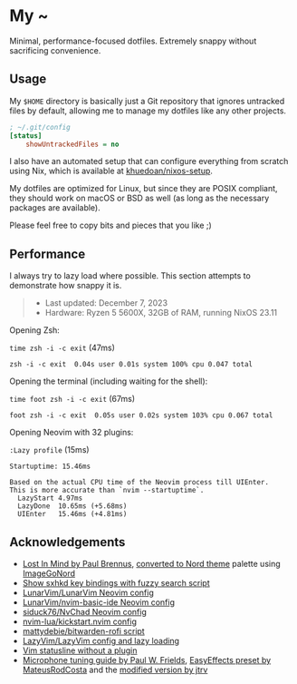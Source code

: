 # My ~

Minimal, performance-focused dotfiles. Extremely snappy without sacrificing convenience.

## Usage

My `$HOME` directory is basically just a Git repository that ignores untracked files by default,
allowing me to manage my dotfiles like any other projects.

```ini
; ~/.git/config
[status]
    showUntrackedFiles = no
```

I also have an automated setup that can configure everything from scratch using Nix,
which is available at [khuedoan/nixos-setup](https://github.com/khuedoan/nixos-setup).

My dotfiles are optimized for Linux, but since they are POSIX compliant, they should
work on macOS or BSD as well (as long as the necessary packages are available).

Please feel free to copy bits and pieces that you like ;)

## Performance

I always try to lazy load where possible.
This section attempts to demonstrate how snappy it is.

> - Last updated: December 7, 2023
> - Hardware: Ryzen 5 5600X, 32GB of RAM, running NixOS 23.11

Opening Zsh:

`time zsh -i -c exit` (47ms)

```
zsh -i -c exit  0.04s user 0.01s system 100% cpu 0.047 total
```

Opening the terminal (including waiting for the shell):

`time foot zsh -i -c exit` (67ms)

```
foot zsh -i -c exit  0.05s user 0.02s system 103% cpu 0.067 total
```

Opening Neovim with 32 plugins:

`:Lazy profile` (15ms)

```
Startuptime: 15.46ms

Based on the actual CPU time of the Neovim process till UIEnter.
This is more accurate than `nvim --startuptime`.
  LazyStart 4.97ms
  LazyDone  10.65ms (+5.68ms)
  UIEnter   15.46ms (+4.81ms)
```

## Acknowledgements

- [Lost In Mind by Paul Brennus](https://www.artstation.com/artwork/Z50d9R), [converted to Nord theme](https://user-images.githubusercontent.com/27996771/129466074-64c92948-96b0-4673-be33-75ee26b82a6c.jpg) palette using [ImageGoNord](https://github.com/Schrodinger-Hat/ImageGoNord)
- [Show sxhkd key bindings with fuzzy search script](https://www.reddit.com/r/bspwm/comments/aejyze/tip_show_sxhkd_keybindings_with_fuzzy_search/)
- [LunarVim/LunarVim Neovim config](https://github.com/ChristianChiarulli/LunarVim)
- [LunarVim/nvim-basic-ide Neovim config](https://github.com/LunarVim/nvim-basic-ide)
- [siduck76/NvChad Neovim config](https://github.com/siduck76/NvChad)
- [nvim-lua/kickstart.nvim config](https://github.com/nvim-lua/kickstart.nvim)
- [mattydebie/bitwarden-rofi script](https://github.com/mattydebie/bitwarden-rofi)
- [LazyVim/LazyVim config and lazy loading](https://github.com/LazyVim/LazyVim)
- [Vim statusline without a plugin](https://shapeshed.com/vim-statuslines)
- [Microphone tuning guide by Paul W. Frields](https://fedoramagazine.org/tune-up-your-sound-with-pulseeffects-microphones), [EasyEffects preset by MateusRodCosta](https://gist.github.com/MateusRodCosta/a10225eb132cdcb97d7c458526f93085) and the [modified version by jtrv](https://github.com/jtrv/.cfg/blob/morpheus/.config/easyeffects/input/fifine_male_voice_noise_reduction.json)

